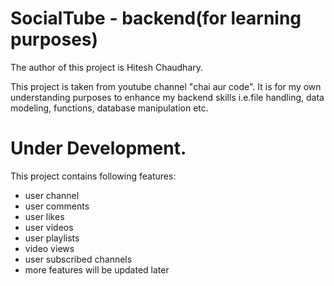 # SocialTube - backend(for learning purposes)

The author of this project is Hitesh Chaudhary.

This project is taken from youtube channel "chai aur code". It is for my own understanding purposes to enhance my backend skills i.e.file handling, data modeling, functions, database manipulation etc.

# Under Development.

This project contains following features:

- user channel
- user comments
- user likes
- user videos
- user playlists
- video views
- user subscribed channels
- more features will be updated later
